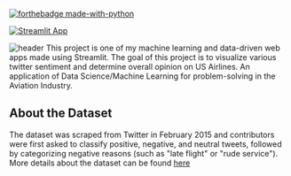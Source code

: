 [![forthebadge made-with-python](http://ForTheBadge.com/images/badges/made-with-python.svg)](https://www.python.org/)


[![Streamlit App](https://static.streamlit.io/badges/streamlit_badge_black_white.svg)](https://share.streamlit.io/gift-ojeabulu/aviation-tweets-sentiment-analysis/main/app.py)

![header](https://capsule-render.vercel.app/api?type=wave&color=gradient&height=300&section=header&text=Customer-Sentiment%20Analysis&fontSize=60)
This project is one of my machine learning and data-driven web apps made using Streamlit. 
The goal of this project is to visualize various twitter sentiment and determine overall opinion on US Airlines. An application of Data Science/Machine Learning for problem-solving in the Aviation Industry.










## About the Dataset
The dataset was scraped from Twitter in February 2015 and contributors were first asked to classify positive, negative, and neutral tweets, 
followed by categorizing negative reasons (such as "late flight" or "rude service"). 
More details about the dataset can be found [here](https://www.kaggle.com/crowdflower/twitter-airline-sentiment)


